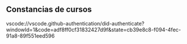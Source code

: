 ## Constancias de cursos

vscode://vscode.github-authentication/did-authenticate?windowId=1&code=adf8ff0cf31832427d9f&state=cb39e8c8-f094-4fec-91a8-89f551eed596
